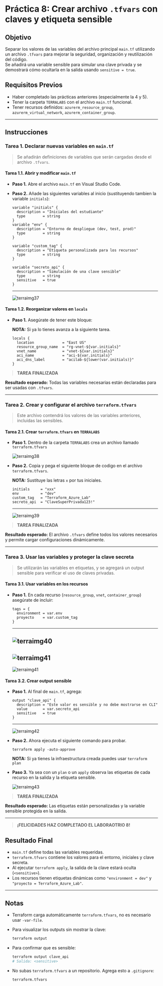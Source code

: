 # Práctica 8: Crear archivo `.tfvars` con claves y etiqueta sensible

## Objetivo

Separar los valores de las variables del archivo principal `main.tf` utilizando un archivo `.tfvars` para mejorar la seguridad, organización y reutilización del código.  
Se añadirá una variable sensible para simular una clave privada y se demostrará cómo ocultarla en la salida usando `sensitive = true`.

## Requisitos Previos

- Haber completado las prácticas anteriores (especialmente la 4 y 5).
- Tener la carpeta `TERRALABS` con el archivo `main.tf` funcional.
- Tener recursos definidos: `azurerm_resource_group`, `azurerm_virtual_network`, `azurerm_container_group`.

---

## Instrucciones

### Tarea 1. Declarar nuevas variables en `main.tf`

> Se añadirán definiciones de variables que serán cargadas desde el archivo `.tfvars`.

#### Tarea 1.1. Abrir y modificar `main.tf`

- **Paso 1.** Abre el archivo `main.tf` en Visual Studio Code.

- **Paso 2.** Añade las siguientes variables al inicio (sustituyendo tambien la variable `initials`):

  ```hcl
  variable "initials" {
    description = "Iniciales del estudiante"
    type        = string
  } 
  variable "env" {
    description = "Entorno de despliegue (dev, test, prod)"
    type        = string
  }

  variable "custom_tag" {
    description = "Etiqueta personalizada para los recursos"
    type        = string
  }

  variable "secreto_api" {
    description = "Simulación de una clave sensible"
    type        = string
    sensitive   = true
  }
  ```
  ---
  ![terraimg37](../images/lab8/img1.png)

#### Tarea 1.2. Reorganizar valores en `locals`

- **Paso 1.** Asegúrate de tener este bloque:
  
  **NOTA:** Si ya lo tienes avanza a la siguiente tarea.

  ```hcl
  locals {
    location             = "East US"
    resource_group_name  = "rg-vnet-${var.initials}"
    vnet_name            = "vnet-${var.initials}"
    aci_name             = "aci-${var.initials}"
    aci_dns_label        = "acilab-${lower(var.initials)}"
  }
  ```

> **TAREA FINALIZADA**

**Resultado esperado:** Todas las variables necesarias están declaradas para ser usadas con `.tfvars`.

---

### Tarea 2. Crear y configurar el archivo `terraform.tfvars`

> Este archivo contendrá los valores de las variables anteriores, incluidas las sensibles.

#### Tarea 2.1. Crear `terraform.tfvars` en `TERRALABS`

- **Paso 1.** Dentro de la carpeta `TERRALABS` crea un archivo llamado `terraform.tfvars`

  ![terraimg38](../images/lab8/img2.png)

- **Paso 2.** Copia y pega el siguiente bloque de codigo en el archivo `terraform.tfvars`.

  **NOTA:** Sustituye las letras `x` por tus iniciales.

  ```hcl
  initials     = "xxx"
  env          = "dev"
  custom_tag   = "Terraform_Azure_Lab"
  secreto_api  = "ClaveSuperPrivada123!"
  ```
  ---
  ![terraimg39](../images/lab8/img3.png)

> **TAREA FINALIZADA**

**Resultado esperado:** El archivo `.tfvars` define todos los valores necesarios y permite cargar configuraciones dinámicamente.

---

### Tarea 3. Usar las variables y proteger la clave secreta

> Se utilizarán las variables en etiquetas, y se agregará un output sensible para verificar el uso de claves privadas.

#### Tarea 3.1. Usar variables en los recursos

- **Paso 1.** En cada recurso (`resource_group`, `vnet`, `container_group`) asegúrate de incluir:

  ```hcl
  tags = {
    environment = var.env
    proyecto    = var.custom_tag
  }
  ```
  ---
  ![terraimg40](../images/lab8/img4.png)
  ---
  ![terraimg41](../images/lab8/img5.png)
  ---
  ![terraimg41](../images/lab8/img6.png)

#### Tarea 3.2. Crear output sensible

- **Paso 1.** Al final de `main.tf`, agrega:

  ```hcl
  output "clave_api" {
    description = "Este valor es sensible y no debe mostrarse en CLI"
    value       = var.secreto_api
    sensitive   = true
  }
  ```
  ---
  ![terraimg42](../images/lab8/img7.png)

- **Paso 2.** Ahora ejecuta el siguiente comando para probar.

  ```hcl
  terraform apply -auto-approve
  ```

  **NOTA:** Si ya tienes la infraestructura creada puedes usar `terraform plan`

- **Paso 3.** Ya sea con un `plan` o un `apply` observa las etiquetas de cada recurso en la salida y la etiqueta sensible.

  ![terraimg43](../images/lab8/img8.png)

> **TAREA FINALIZADA**

**Resultado esperado:** Las etiquetas están personalizadas y la variable sensible protegida en la salida.

---

> **¡FELICIDADES HAZ COMPLETADO EL LABORAOTRIO 8!**

## Resultado Final

- `main.tf` define todas las variables requeridas.
- `terraform.tfvars` contiene los valores para el entorno, iniciales y clave secreta.
- Al ejecutar `terraform apply`, la salida de la clave estará oculta (`<sensitive>`).
- Los recursos tienen etiquetas dinámicas como `"environment = dev"` y `"proyecto = Terraform_Azure_Lab"`.

---

## Notas

- Terraform carga automáticamente `terraform.tfvars`, no es necesario usar `-var-file`.
- Para visualizar los outputs sin mostrar la clave:

  ```bash
  terraform output
  ```

- Para confirmar que es sensible:

  ```bash
  terraform output clave_api
  # Salida: <sensitive>
  ```

- No subas `terraform.tfvars` a un repositorio. Agrega esto a `.gitignore`:

  ```
  terraform.tfvars
  ```